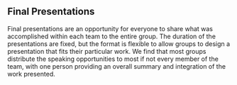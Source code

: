
## Final Presentations

Final presentations are an opportunity for everyone to share what was accomplished within each team to the entire group. The duration of the presentations are fixed, but the format is flexible to allow groups to design a presentation that fits their particular work. We find that most groups distribute the speaking opportunities to most if not every member of the team, with one person providing an overall summary and integration of the work presented. 